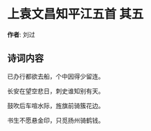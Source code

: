 # 上袁文昌知平江五首  其五

**作者**: 刘过

## 诗词内容

已办行都欲去船，个中因得少留连。

长安在望空悲日，刺史谁知别有天。

鼓吹后车喧水际，旌旗前骑簇花边。

书生不愿悬金印，只觅扬州骑鹤钱。

